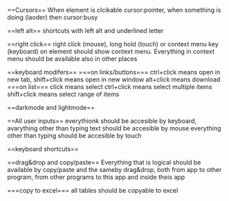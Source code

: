 ==Cursors==
When element is clcikable cursor:pointer, when something is doing (laoder) then cursor:busy

==left alt==
shortcuts with left alt and underlined letter

==right click==
right click  (mouse), long hold (touch) or context menu key (keyboard) on element should show context menu. Everything
in context menu should be available also in other places

==keyboard modifers==
===on links/buttons===
ctrl+click means open in new tab,
shift+click means open in new window
alt+click means download
===on list===
click means select
ctrl+click means select multiple items
shift+click means select range of items

==darkmode and lightmode==

==All user inputs==
everythionk should be accesible by keyboard,
avarything other than typing text should be accesible by mouse
everything other than typing should be accesible by touch

==keyboard shortcuts==

==drag&drop and copy/paste==
Everything that is logical should be available by copy/paste and the sameby drag&drop, both from app to other program,
from other programs to this app and inside theis app

===copy to excel===
all tables should be copyable to excel
